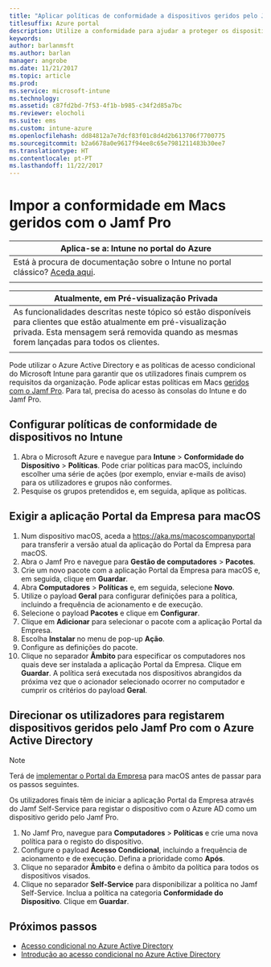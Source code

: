 ```yaml
---
title: "Aplicar políticas de conformidade a dispositivos geridos pelo Jamf"
titlesuffix: Azure portal
description: Utilize a conformidade para ajudar a proteger os dispositivos geridos pelo Jamf.
keywords: 
author: barlanmsft
ms.author: barlan
manager: angrobe
ms.date: 11/21/2017
ms.topic: article
ms.prod: 
ms.service: microsoft-intune
ms.technology: 
ms.assetid: c87fd2bd-7f53-4f1b-b985-c34f2d85a7bc
ms.reviewer: elocholi
ms.suite: ems
ms.custom: intune-azure
ms.openlocfilehash: dd84812a7e7dcf83f01c8d4d2b613706f7700775
ms.sourcegitcommit: b2a6678a0e9617f94ee8c65e7981211483b30ee7
ms.translationtype: HT
ms.contentlocale: pt-PT
ms.lasthandoff: 11/22/2017
---
```

# <a name="enforce-compliance-on-macs-managed-with-jamf-pro"></a>Impor a conformidade em Macs geridos com o Jamf Pro

|Aplica-se a: Intune no portal do Azure |
|--|
|Está à procura de documentação sobre o Intune no portal clássico? [Aceda aqui](/intune/introduction-intune?toc=/intune-classic/toc.json).|
| |

|Atualmente, em Pré-visualização Privada|
|--|
|As funcionalidades descritas neste tópico só estão disponíveis para clientes que estão atualmente em pré-visualização privada. Esta mensagem será removida quando as mesmas forem lançadas para todos os clientes.|
| |

Pode utilizar o Azure Active Directory e as políticas de acesso condicional do Microsoft Intune para garantir que os utilizadores finais cumprem os requisitos da organização. Pode aplicar estas políticas em Macs [geridos com o Jamf Pro](conditional-access-integrate-jamf.md). Para tal, precisa do acesso às consolas do Intune e do Jamf Pro.

## <a name="set-up-device-compliance-policies-in-intune"></a>Configurar políticas de conformidade de dispositivos no Intune

1. Abra o Microsoft Azure e navegue para **Intune** > **Conformidade do Dispositivo** > **Políticas**. Pode criar políticas para macOS, incluindo escolher uma série de ações (por exemplo, enviar e-mails de aviso) para os utilizadores e grupos não conformes.
2. Pesquise os grupos pretendidos e, em seguida, aplique as políticas.

## <a name="require-the-company-portal-app-for-macos"></a>Exigir a aplicação Portal da Empresa para macOS

1. Num dispositivo macOS, aceda a https://aka.ms/macoscompanyportal para transferir a versão atual da aplicação do Portal da Empresa para macOS.
2. Abra o Jamf Pro e navegue para **Gestão de computadores** > **Pacotes**.
3. Crie um novo pacote com a aplicação Portal da Empresa para macOS e, em seguida, clique em **Guardar**.
4. Abra **Computadores** > **Políticas** e, em seguida, selecione **Novo**.
5. Utilize o payload **Geral** para configurar definições para a política, incluindo a frequência de acionamento e de execução.
6. Selecione o payload **Pacotes** e clique em **Configurar**.
7. Clique em **Adicionar** para selecionar o pacote com a aplicação Portal da Empresa.
8. Escolha **Instalar** no menu de pop-up **Ação**.
9. Configure as definições do pacote.
10. Clique no separador **Âmbito** para especificar os computadores nos quais deve ser instalada a aplicação Portal da Empresa. Clique em **Guardar**. A política será executada nos dispositivos abrangidos da próxima vez que o acionador selecionado ocorrer no computador e cumprir os critérios do payload **Geral**.

## <a name="direct-your-users-to-register-jamf-pro-managed-devices-with-azure-active-directory"></a>Direcionar os utilizadores para registarem dispositivos geridos pelo Jamf Pro com o Azure Active Directory

> [!NOTE]
> Terá de [implementar o Portal da Empresa](conditional-access-assign-jamf.md#require-the-company-portal-app-for-macos) para macOS antes de passar para os passos seguintes.  

Os utilizadores finais têm de iniciar a aplicação Portal da Empresa através do Jamf Self-Service para registar o dispositivo com o Azure AD como um dispositivo gerido pelo Jamf Pro.

1. No Jamf Pro, navegue para **Computadores** > **Políticas** e crie uma nova política para o registo do dispositivo.
2. Configure o payload **Acesso Condicional**, incluindo a frequência de acionamento e de execução. Defina a prioridade como **Após**.
3. Clique no separador **Âmbito** e defina o âmbito da política para todos os dispositivos visados.
4. Clique no separador **Self-Service** para disponibilizar a política no Jamf Self-Service. Inclua a política na categoria **Conformidade do Dispositivo**. Clique em **Guardar**.

## <a name="next-steps"></a>Próximos passos

- [Acesso condicional no Azure Active Directory](https://docs.microsoft.com/azure/active-directory/active-directory-conditional-access-azure-portal)
- [Introdução ao acesso condicional no Azure Active Directory](https://docs.microsoft.com/azure/active-directory/active-directory-conditional-access-azure-portal-get-started)
